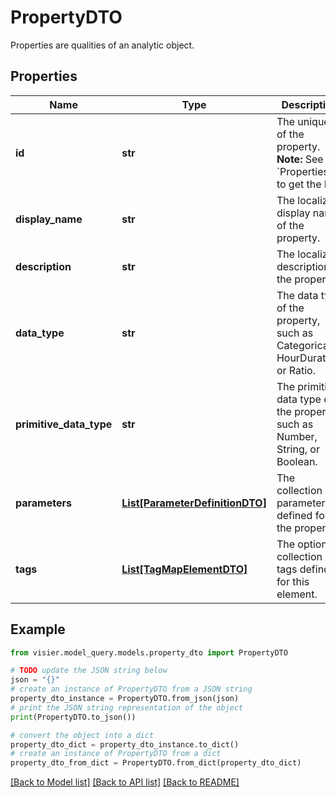 # PropertyDTO

Properties are qualities of an analytic object.

## Properties

Name | Type | Description | Notes
------------ | ------------- | ------------- | -------------
**id** | **str** | The unique ID of the property.  **Note:** See &#x60;Properties&#x60; to get the ID. | [optional] 
**display_name** | **str** | The localized display name of the property. | [optional] 
**description** | **str** | The localized description of the property. | [optional] 
**data_type** | **str** | The data type of the property, such as Categorical, HourDuration, or Ratio. | [optional] 
**primitive_data_type** | **str** | The primitive data type of the property, such as Number, String, or Boolean. | [optional] 
**parameters** | [**List[ParameterDefinitionDTO]**](ParameterDefinitionDTO.md) | The collection of parameters defined for the property. | [optional] 
**tags** | [**List[TagMapElementDTO]**](TagMapElementDTO.md) | The optional collection of tags defined for this element. | [optional] 

## Example

```python
from visier.model_query.models.property_dto import PropertyDTO

# TODO update the JSON string below
json = "{}"
# create an instance of PropertyDTO from a JSON string
property_dto_instance = PropertyDTO.from_json(json)
# print the JSON string representation of the object
print(PropertyDTO.to_json())

# convert the object into a dict
property_dto_dict = property_dto_instance.to_dict()
# create an instance of PropertyDTO from a dict
property_dto_from_dict = PropertyDTO.from_dict(property_dto_dict)
```
[[Back to Model list]](../README.md#documentation-for-models) [[Back to API list]](../README.md#documentation-for-api-endpoints) [[Back to README]](../README.md)


